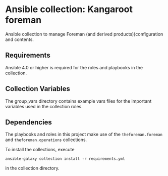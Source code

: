 Ansible collection: Kangaroot foreman
=====================================

Ansible collection to manage Foreman (and derived products))configuration and contents.

Requirements
------------

Ansible 4.0 or higher is required for the roles and playbooks in the collection.

Collection Variables
--------------------

The group_vars directory contains example vars files for the important variables used in the collection roles.

Dependencies
------------

The playbooks and roles in this project make use of the `theforeman.foreman` and `theforeman.operations` collections.

To install the collections, execute

    ansible-galaxy collection install -r requirements.yml

in the collection directory.


